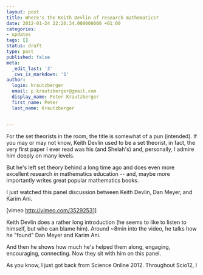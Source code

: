 ```yaml
---
layout: post
title: Where's the Keith Devlin of research mathematics?
date: 2012-01-24 22:26:34.000000000 +01:00
categories:
- updates
tags: []
status: draft
type: post
published: false
meta:
  _edit_last: '3'
  _cws_is_markdown: '1'
author:
  login: krautzberger
  email: p.krautzberger@gmail.com
  display_name: Peter Krautzberger
  first_name: Peter
  last_name: Krautzberger


---
```


For the set theorists in the room, the title is somewhat of a pun (intended). If you may or may not know, Keith Devlin used to be a set theorist, in fact, the very first paper I ever read was his (and Shelah's) and, personally, I admire him deeply on many levels.

But he's left set theory behind a long time ago and does even more excellent research in mathematics education -- and, maybe more importantly writes great popular mathematics books.

I just watched this panel discussion between Keith Devlin, Dan Meyer, and Karim Ani.

[vimeo http://vimeo.com/35292531]

Keith Devlin does a rather long introduction (he seems to like to listen to himself, but who can blame him). Around ~8min into the video, he talks how he "found" Dan Meyer and Karim Ani.

And then he shows how much he's helped them along, engaging, encouraging, connecting. Now they sit with him on this panel.

As you know, I just got back from Science Online 2012\. Throughout Scio12, I found myself having mixed feelings. On the one hand, mathematics online has nowhere near the visibility of science, even though we're ahead in some things (like the arXiv and MathOverflow). On the other hand, we are safe from the horrors that come with it such as misquotations, trolls, unreasonable politicians, ad-hominem attacks, or threats to our lives.

If I look into the blogosphere of research mathematics (which I look into a lot for the editorial work we do at [mathblogging.org](http://www.mathblogging.org)), I see not only no equal, but nobody even trying what he does. Yes, Tim Gowers is one the greatest mathematical bloggers, Terry Tao does many amazing things for researchers (but hardly anything for the general public).

But nobody out there tries to engage, encourage or connect young researchers.

Who could do it? Well, in different way, John Baez does it. In some ways, the AMS grad student blog used to do it (before graduation eliminated a lot of good contributors), in a different way Igor Carron does it. I could go on.

I guess what I'm saying is that we really need a blogging network. We need some actual leadership (something our community is greatly lacking in general, incidentally).